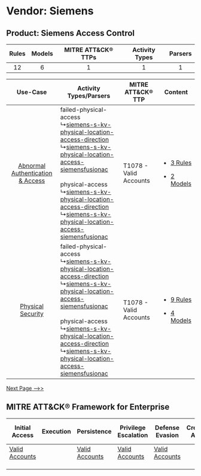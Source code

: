 Vendor: Siemens
===============
Product: Siemens Access Control
-------------------------------
| Rules | Models | MITRE ATT&CK® TTPs | Activity Types | Parsers |
|:-----:|:------:|:------------------:|:--------------:|:-------:|
|  12   |   6    |         1          |       1        |    1    |

|    Use-Case    | Activity Types/Parsers    | MITRE ATT&CK® TTP          | Content    |
|:----:| ---- | ---- | ---- |
| [Abnormal Authentication & Access](../../../UseCases/uc_abnormal_authentication_&_access.md) |  failed-physical-access<br> ↳[siemens-s-kv-physical-location-access-direction](Ps/pC_siemensskvphysicallocationaccessdirection.md)<br> ↳[siemens-s-kv-physical-location-access-siemensfusionac](Ps/pC_siemensskvphysicallocationaccesssiemensfusionac.md)<br><br> physical-access<br> ↳[siemens-s-kv-physical-location-access-direction](Ps/pC_siemensskvphysicallocationaccessdirection.md)<br> ↳[siemens-s-kv-physical-location-access-siemensfusionac](Ps/pC_siemensskvphysicallocationaccesssiemensfusionac.md)<br> | T1078 - Valid Accounts<br> | [<ul><li>3 Rules</li></ul><ul><li>2 Models</li></ul>](RM/r_m_siemens_siemens_access_control_Abnormal_Authentication_&_Access.md) |
|    [Physical Security](../../../UseCases/uc_physical_security.md)    |  failed-physical-access<br> ↳[siemens-s-kv-physical-location-access-direction](Ps/pC_siemensskvphysicallocationaccessdirection.md)<br> ↳[siemens-s-kv-physical-location-access-siemensfusionac](Ps/pC_siemensskvphysicallocationaccesssiemensfusionac.md)<br><br> physical-access<br> ↳[siemens-s-kv-physical-location-access-direction](Ps/pC_siemensskvphysicallocationaccessdirection.md)<br> ↳[siemens-s-kv-physical-location-access-siemensfusionac](Ps/pC_siemensskvphysicallocationaccesssiemensfusionac.md)<br> | T1078 - Valid Accounts<br> | [<ul><li>9 Rules</li></ul><ul><li>4 Models</li></ul>](RM/r_m_siemens_siemens_access_control_Physical_Security.md)    |
[Next Page -->>](2_ds_siemens_siemens_access_control.md)

MITRE ATT&CK® Framework for Enterprise
--------------------------------------
| Initial Access                                                      | Execution | Persistence                                                         | Privilege Escalation                                                | Defense Evasion                                                     | Credential Access | Discovery | Lateral Movement | Collection | Command and Control | Exfiltration | Impact |
| ------------------------------------------------------------------- | --------- | ------------------------------------------------------------------- | ------------------------------------------------------------------- | ------------------------------------------------------------------- | ----------------- | --------- | ---------------- | ---------- | ------------------- | ------------ | ------ |
| [Valid Accounts](https://attack.mitre.org/techniques/T1078)<br><br> |           | [Valid Accounts](https://attack.mitre.org/techniques/T1078)<br><br> | [Valid Accounts](https://attack.mitre.org/techniques/T1078)<br><br> | [Valid Accounts](https://attack.mitre.org/techniques/T1078)<br><br> |                   |           |                  |            |                     |              |        |